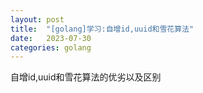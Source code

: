 ```yaml
---
layout: post
title:  "[golang]学习:自增id,uuid和雪花算法"
date:   2023-07-30
categories: golang
---
```


自增id,uuid和雪花算法的优劣以及区别

